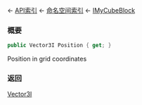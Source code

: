 ← [API索引](Api-Index) ← [命名空间索引](Namespace-Index) ← [IMyCubeBlock](VRage.Game.ModAPI.Ingame.IMyCubeBlock)

### 概要

```csharp
public Vector3I Position { get; }
```

Position in grid coordinates

### 返回

[Vector3I](VRageMath.Vector3I)


